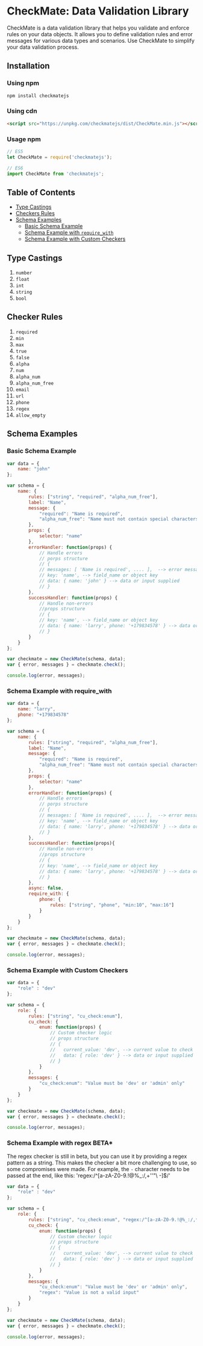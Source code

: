 # CheckMate: Data Validation Library

CheckMate is a data validation library that helps you validate and enforce rules on your data objects. It allows you to define validation rules and error messages for various data types and scenarios. Use CheckMate to simplify your data validation process.

## Installation

### Using npm

```bash
npm install checkmatejs
```
### Using cdn

```html
<script src="https://unpkg.com/checkmatejs/dist/CheckMate.min.js"></script>
```

### Usage npm

```js
// ES5
let CheckMate = require('checkmatejs');
```

```js
// ES6
import CheckMate from 'checkmatejs';
```

## Table of Contents
- [Type Castings](#type-castings)
- [Checkers Rules](#checkers-rules)
- [Schema Examples](#schema-examples)
  - [Basic Schema Example](#basic-schema-example)
  - [Schema Example with `require_with`](#schema-example-with-require_with)
  - [Schema Example with Custom Checkers](#schema-example-with-custom-checkers)

## Type Castings

1. `number`
2. `float`
3. `int`
4. `string`
5. `bool`

## Checker Rules

1. `required`
2. `min`
3. `max`
4. `true`
5. `false`
6. `alpha`
7. `num`
8. `alpha_num`
9. `alpha_num_free`
10. `email`
11. `url`
12. `phone`
13. `regex`
14. `allow_empty`

## Schema Examples

### Basic Schema Example

```javascript
var data = {
    name: "john"
};

var schema = {
    name: {
        rules: ["string", "required", "alpha_num_free"],
        label: "Name",
        message: {
            "required": "Name is required",
            "alpha_num_free": "Name must not contain special characters"
        },
        props: {
            selector: "name"
        },
        errorHandler: function(props) {
            // Handle errors
            // porps structure
            // {
            // messages: [ 'Name is required', .... ],  --> error messages in array
            // key: 'name', --> field_name or object key
            // data: { name: 'john' } --> data or input supplied 
            // }
        },
        successHandler: function(props) {
            // Handle non-errors
            //props structure
            // {
            // key: 'name', --> field_name or object key
            // data: { name: 'larry', phone: '+179834578' } --> data or input supplied 
            // }
        }
    }
};

var checkmate = new CheckMate(schema, data);
var { error, messages } = checkmate.check();

console.log(error, messages);
```

### Schema Example with require_with
```javascript
var data = {
    name: "larry",
    phone: "+179834578"
};

var schema = {
    name: {
        rules: ["string", "required", "alpha_num_free"],
        label: "Name",
        message: {
            "required": "Name is required",
            "alpha_num_free": "Name must not contain special characters"
        },
        props: {
            selector: "name"
        },
        errorHandler: function(props) {
            // Handle errors
            // porps structure
            // {
            // messages: [ 'Name is required', .... ],  --> error messages in array
            // key: 'name', --> field_name or object key
            // data: { name: 'larry', phone: '+179834578' } --> data or input supplied 
            // }
        },
        successHandler: function(props){
            // Handle non-errors
            //props structure
            // {
            // key: 'name', --> field_name or object key
            // data: { name: 'larry', phone: '+179834578' } --> data or input supplied 
            // }
        },
        async: false,
        require_with: {
            phone: {
                rules: ["string", "phone", "min:10", "max:16"]
            }
        }
    }
};

var checkmate = new CheckMate(schema, data);
var { error, messages } = checkmate.check();

console.log(error, messages);
```
### Schema Example with Custom Checkers
```javascript
var data = {
    "role" : "dev"
};

var schema = {
    role: {
        rules: ["string", "cu_check:enum"],
        cu_check: {
            enum: function(props) {
                // Custom checker logic
                // props structure
                // {
                //   current_value: 'dev', --> current value to check
                //   data: { role: 'dev' } --> data or input supplied
                // }
            }
        },
        messages: {
            "cu_check:enum": "Value must be 'dev' or 'admin' only"
        }
    }
};

var checkmate = new CheckMate(schema, data);
var { error, messages } = checkmate.check();

console.log(error, messages);
```

### Schema Example with regex BETA*
The regex checker is still in beta, but you can use it by providing a regex pattern as a string. This makes the checker a bit more challenging to use, so some compromises were made. For example, the `-` character needs to be passed at the end, like this: 'regex:/^[a-zA-Z0-9.!@%_:/,+''"\ -]$/'

```javascript
var data = {
    "role" : "dev"
};

var schema = {
    role: {
        rules: ["string", "cu_check:enum", "regex:/^[a-zA-Z0-9.!@%_:/,*+'\"\\\\ -]*$/"],
        cu_check: {
            enum: function(props) {
                // Custom checker logic
                // props structure
                // {
                //   current_value: 'dev', --> current value to check
                //   data: { role: 'dev' } --> data or input supplied
                // }
            }
        },
        messages: {
            "cu_check:enum": "Value must be 'dev' or 'admin' only",
            "regex": "Value is not a valid input"
        }
    }
};

var checkmate = new CheckMate(schema, data);
var { error, messages } = checkmate.check();

console.log(error, messages);
```

